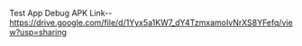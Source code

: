 
Test App
Debug APK Link--https://drive.google.com/file/d/1Yyx5a1KW7_dY4TzmxamoIvNrXS8YFefq/view?usp=sharing
